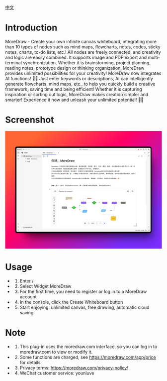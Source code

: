 [中文](https://github.com/webceoboy/moredraw-widget-siyuan/blob/main/README_zh_CN.md)
# Introduction

MoreDraw - Create your own infinite canvas whiteboard, integrating more than 10 types of nodes such as mind maps,
flowcharts, notes, codes, sticky notes, charts, to-do lists, etc.! All nodes are freely connected, and creativity and
logic are easily combined. It supports image and PDF export and multi-terminal synchronization.
Whether it is brainstorming, project planning, reading notes, prototype design or thinking organization, MoreDraw
provides unlimited possibilities for your creativity!
MoreDraw now integrates AI functions! 🤖✨ Just enter keywords or descriptions, AI can intelligently generate flowcharts,
mind maps, etc., to help you quickly build a creative framework, saving time and being efficient!
Whether it is capturing inspiration or sorting out logic, MoreDraw makes creation simpler and smarter! Experience it now
and unleash your unlimited potential! 🎨💡

# Screenshot

![截图](https://raw.githubusercontent.com/webceoboy/moredraw-widget-siyuan/refs/heads/main/preview.png)

# Usage

-
  1. Enter /

-
  2. Select Widget MoreDraw

-
  3. For the first time, you need to register or log in to a MoreDraw account

-
  4. In the console, click the Create Whiteboard button

-
  5. Start enjoying: unlimited canvas, free drawing, automatic cloud saving

# Note

-
  1. This plug-in uses the moredraw.com interface, so you can log in to moredraw.com to view or modify it.

-
  2. Some functions are charged, see https://moredraw.com/app/price for details

-
  3. Privacy terms: https://moredraw.com/privacy-policy/

-
  4. WeChat customer service: younluve